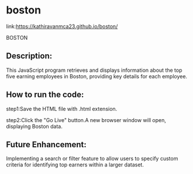 # boston

link:https://kathiravanmca23.github.io/boston/

BOSTON

## Description:

This JavaScript program retrieves and displays information about the top five earning employees in Boston, providing key details for each employee.

## How to run the code:

step1:Save the HTML file with .html extension.

step2:Click the "Go Live" button.A new browser window will open, displaying Boston data.

## Future Enhancement:

Implementing a search or filter feature to allow users to specify custom criteria for identifying top earners within a larger dataset.

